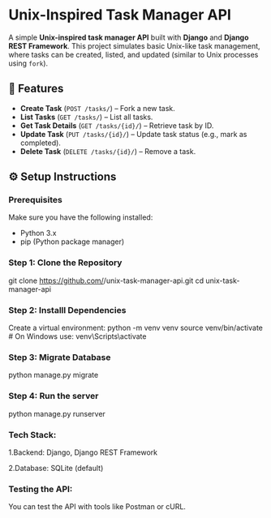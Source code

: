 # Unix-Inspired Task Manager API

A simple **Unix-inspired task manager API** built with **Django** and **Django REST Framework**. This project simulates basic Unix-like task management, where tasks can be created, listed, and updated (similar to Unix processes using `fork`).

## 🚀 Features
- **Create Task** (`POST /tasks/`) – Fork a new task.
- **List Tasks** (`GET /tasks/`) – List all tasks.
- **Get Task Details** (`GET /tasks/{id}/`) – Retrieve task by ID.
- **Update Task** (`PUT /tasks/{id}/`) – Update task status (e.g., mark as completed).
- **Delete Task** (`DELETE /tasks/{id}/`) – Remove a task.

## ⚙️ Setup Instructions

### Prerequisites
Make sure you have the following installed:
- Python 3.x
- pip (Python package manager)

### Step 1: Clone the Repository

git clone https://github.com/<your-username>/unix-task-manager-api.git
cd unix-task-manager-api


### Step 2: Installl Dependencies
Create a virtual environment:
  python -m venv venv
  source venv/bin/activate  # On Windows use: venv\Scripts\activate

### Step 3: Migrate Database
python manage.py migrate

### Step 4: Run the server
python manage.py runserver

### Tech Stack:
1.Backend: Django, Django REST Framework

2.Database: SQLite (default)

### Testing the API:
You can test the API with tools like Postman or cURL.
